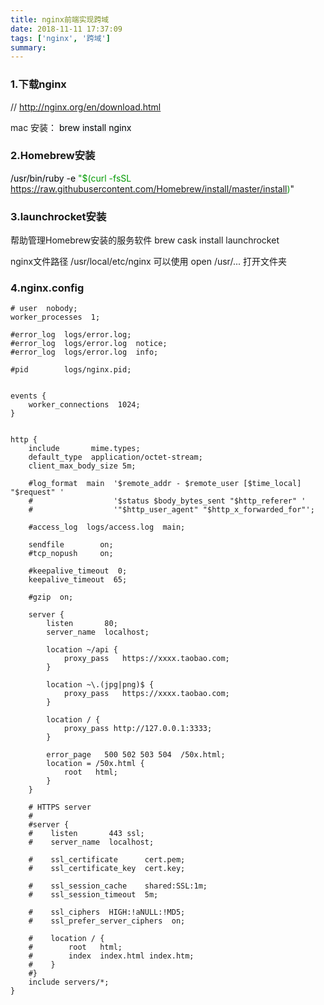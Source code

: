 ```yaml
---
title: nginx前端实现跨域
date: 2018-11-11 17:37:09
tags: ['nginx', '跨域']
summary:
---
```

### 1.下载nginx
// http://nginx.org/en/download.html

mac 安装： <span data-type="color" style="color:rgb(0, 0, 0)"><span data-type="background" style="background-color:rgb(246, 248, 250)">brew install nginx</span></span>

### 2.Homebrew安装
<span data-type="color" style="color:rgb(0, 0, 0)"><span data-type="background" style="background-color:rgb(246, 248, 250)">/usr/bin/ruby </span></span><span data-type="color" style="color:rgb(0, 0, 0)">-e</span><span data-type="color" style="color:rgb(0, 0, 0)"><span data-type="background" style="background-color:rgb(246, 248, 250)"> </span></span><span data-type="color" style="color:rgb(0, 153, 0)">&quot;$(curl -fsSL https://raw.githubusercontent.com/Homebrew/install/master/install)</span>"

### 3.launchrocket安装
帮助管理Homebrew安装的服务软件
brew cask install launchrocket

nginx文件路径 /usr/local/etc/nginx
可以使用 open /usr/... 打开文件夹

### 4.nginx.config
```nginx
# user  nobody;
worker_processes  1;

#error_log  logs/error.log;
#error_log  logs/error.log  notice;
#error_log  logs/error.log  info;

#pid        logs/nginx.pid;


events {
    worker_connections  1024;
}


http {
    include       mime.types;
    default_type  application/octet-stream;
    client_max_body_size 5m;

    #log_format  main  '$remote_addr - $remote_user [$time_local] "$request" '
    #                  '$status $body_bytes_sent "$http_referer" '
    #                  '"$http_user_agent" "$http_x_forwarded_for"';

    #access_log  logs/access.log  main;

    sendfile        on;
    #tcp_nopush     on;

    #keepalive_timeout  0;
    keepalive_timeout  65;

    #gzip  on;

    server {
        listen       80;
        server_name  localhost;

        location ~/api {
            proxy_pass   https://xxxx.taobao.com;
        }

        location ~\.(jpg|png)$ {
            proxy_pass   https://xxxx.taobao.com;
        }

        location / {
            proxy_pass http://127.0.0.1:3333;
        }

        error_page   500 502 503 504  /50x.html;
        location = /50x.html {
            root   html;
        }
    }

    # HTTPS server
    #
    #server {
    #    listen       443 ssl;
    #    server_name  localhost;

    #    ssl_certificate      cert.pem;
    #    ssl_certificate_key  cert.key;

    #    ssl_session_cache    shared:SSL:1m;
    #    ssl_session_timeout  5m;

    #    ssl_ciphers  HIGH:!aNULL:!MD5;
    #    ssl_prefer_server_ciphers  on;

    #    location / {
    #        root   html;
    #        index  index.html index.htm;
    #    }
    #}
    include servers/*;
}
```